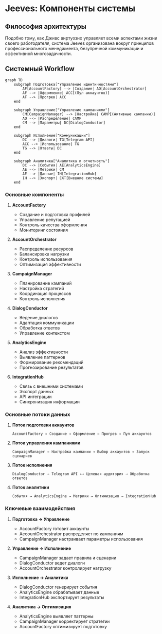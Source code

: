 # Jeeves: Компоненты системы

## Философия архитектуры

Подобно тому, как Дживс виртуозно управляет всеми аспектами жизни своего работодателя, система Jeeves организована вокруг принципов профессионального менеджмента, безупречной коммуникации и эффективной многозадачности.

## Системный Workflow

```mermaid
graph TD
    subgraph Подготовка["Управление идентичностями"]
        AF[AccountFactory] --> |Создание| AO[AccountOrchestrator]
        AF --> |Оформление| ACC[(Пул аккаунтов)]
        AF --> |Прогрев| ACC
    end

    subgraph Управление["Управление кампаниями"]
        CM[CampaignManager] --> |Настройка| CAMP[(Активные кампании)]
        AO --> |Распределение| CAMP
        CM --> |Параметры| DC[DialogConductor]
    end

    subgraph Исполнение["Коммуникации"]
        DC --> |Диалоги| TG[Telegram API]
        ACC --> |Использование| TG
        TG --> |Ответы| DC
    end

    subgraph Аналитика["Аналитика и отчетность"]
        DC --> |События| AE[AnalyticsEngine]
        AE --> |Метрики| CM
        AE --> |Данные| IH[IntegrationHub]
        IH --> |Экспорт| EXT[Внешние системы]
    end
```

### Основные компоненты

1. **AccountFactory**
   - Создание и подготовка профилей
   - Управление репутацией
   - Контроль качества оформления
   - Мониторинг состояния

2. **AccountOrchestrator**
   - Распределение ресурсов
   - Балансировка нагрузки
   - Контроль использования
   - Оптимизация эффективности

3. **CampaignManager**
   - Планирование кампаний
   - Настройка стратегий
   - Координация процессов
   - Контроль исполнения

4. **DialogConductor**
   - Ведение диалогов
   - Адаптация коммуникации
   - Обработка ответов
   - Управление контекстом

5. **AnalyticsEngine**
   - Анализ эффективности
   - Выявление паттернов
   - Формирование рекомендаций
   - Прогнозирование результатов

6. **IntegrationHub**
   - Связь с внешними системами
   - Экспорт данных
   - API интеграции
   - Синхронизация информации

### Основные потоки данных

1. **Поток подготовки аккаунтов**
   ```
   AccountFactory → Создание → Оформление → Прогрев → Пул аккаунтов
   ```

2. **Поток управления кампаниями**
   ```
   CampaignManager → Настройка кампании → Выбор аккаунтов → Запуск сценариев
   ```

3. **Поток исполнения**
   ```
   DialogConductor → Telegram API ←→ Целевая аудитория → Обработка ответов
   ```

4. **Поток аналитики**
   ```
   События → AnalyticsEngine → Метрики → Оптимизация → IntegrationHub
   ```

### Ключевые взаимодействия

1. **Подготовка → Управление**
   - AccountFactory готовит аккаунты
   - AccountOrchestrator распределяет по кампаниям
   - CampaignManager настраивает параметры использования

2. **Управление → Исполнение**
   - CampaignManager задает правила и сценарии
   - DialogConductor ведет диалоги
   - AccountOrchestrator контролирует нагрузку

3. **Исполнение → Аналитика**
   - DialogConductor генерирует события
   - AnalyticsEngine обрабатывает данные
   - IntegrationHub экспортирует результаты

4. **Аналитика → Оптимизация**
   - AnalyticsEngine выявляет паттерны
   - CampaignManager корректирует стратегии
   - AccountFactory оптимизирует подготовку
